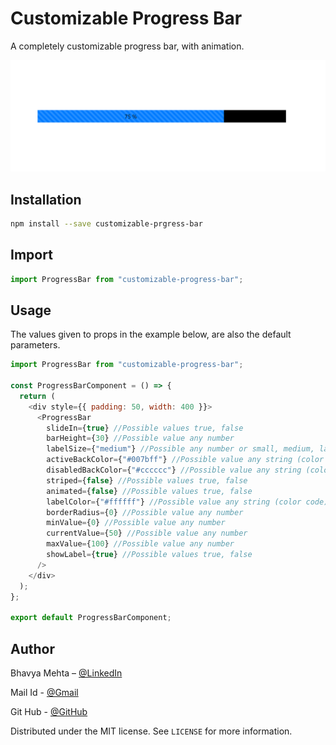 # Customizable Progress Bar

A completely customizable progress bar, with animation.

![Example progress bar image](https://github.com/bhavya2611/Customizable-Progress-Bar/blob/master/images/example1.png?raw=true)

## Installation

```sh
npm install --save customizable-prgress-bar
```

## Import

```javascript
import ProgressBar from "customizable-progress-bar";
```

## Usage

The values given to props in the example below, are also the default parameters.

```javascript
import ProgressBar from "customizable-progress-bar";

const ProgressBarComponent = () => {
  return (
    <div style={{ padding: 50, width: 400 }}>
      <ProgressBar
        slideIn={true} //Possible values true, false
        barHeight={30} //Possible value any number
        labelSize={"medium"} //Possible any number or small, medium, large, x-large, xx-large ...
        activeBackColor={"#007bff"} //Possible value any string (color code)
        disabledBackColor={"#cccccc"} //Possible value any string (color code)
        striped={false} //Possible values true, false
        animated={false} //Possible values true, false
        labelColor={"#ffffff"} //Possible value any string (color code)
        borderRadius={0} //Possible value any number
        minValue={0} //Possible value any number
        currentValue={50} //Possible value any number
        maxValue={100} //Possible value any number
        showLabel={true} //Possible values true, false
      />
    </div>
  );
};

export default ProgressBarComponent;
```

## Author

Bhavya Mehta – [@LinkedIn](https://www.linkedin.com/in/bhavya-y-mehta/)

Mail Id - [@Gmail](bhavya.y.mehta@gmail.com)

Git Hub - [@GitHub](https://github.com/bhavya2611/Customizable-Progress-Bar)

Distributed under the MIT license. See `LICENSE` for more information.
